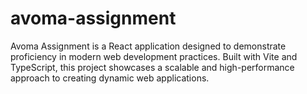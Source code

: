 # avoma-assignment
Avoma Assignment is a React application designed to demonstrate proficiency in modern web development practices. Built with Vite and TypeScript, this project showcases a scalable and high-performance approach to creating dynamic web applications.
